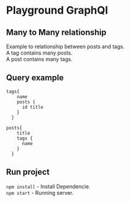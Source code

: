 # Playground GraphQl

## Many to Many relationship

Example to relationship between posts and tags.  
A tag contains many posts.  
A post contains many tags.

## Query example
```
tags{
    name
    posts {
      id title
    }
  }
```
```
posts{
    title
    tags {
      name
    }
  }
```

## Run project

`npm install` - Install Dependencie.  
`npm start` - Running server.